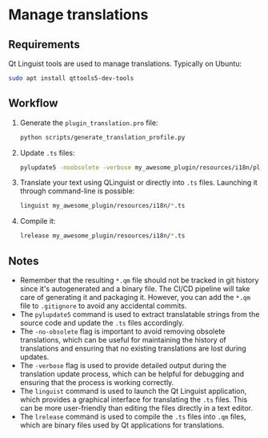 # Manage translations

## Requirements

Qt Linguist tools are used to manage translations. Typically on Ubuntu:

```bash
sudo apt install qttools5-dev-tools
```

## Workflow

1. Generate the `plugin_translation.pro` file:

    ```bash
    python scripts/generate_translation_profile.py
    ```

1. Update `.ts` files:

    ```bash
    pylupdate5 -noobsolete -verbose my_awesome_plugin/resources/i18n/plugin_translation.pro
    ```

1. Translate your text using QLinguist or directly into `.ts` files. Launching it through command-line is possible:

    ```bash
    linguist my_awesome_plugin/resources/i18n/*.ts
    ```

1. Compile it:

    ```bash
    lrelease my_awesome_plugin/resources/i18n/*.ts
    ```

## Notes

- Remember that the resulting `*.qm` file should not be tracked in git history since it's autogenerated and a binary file. The CI/CD pipeline will take care of generating it and packaging it. However, you can add the `*.qm` file to `.gitignore` to avoid any accidental commits.
- The `pylupdate5` command is used to extract translatable strings from the source code and update the `.ts` files accordingly.
- The `-no-obsolete` flag is important to avoid removing obsolete translations, which can be useful for maintaining the history of translations and ensuring that no existing translations are lost during updates.
- The `-verbose` flag is used to provide detailed output during the translation update process, which can be helpful for debugging and ensuring that the process is working correctly.
- The `linguist` command is used to launch the Qt Linguist application, which provides a graphical interface for translating the `.ts` files. This can be more user-friendly than editing the files directly in a text editor.
- The `lrelease` command is used to compile the `.ts` files into `.qm` files, which are binary files used by Qt applications for translations.

